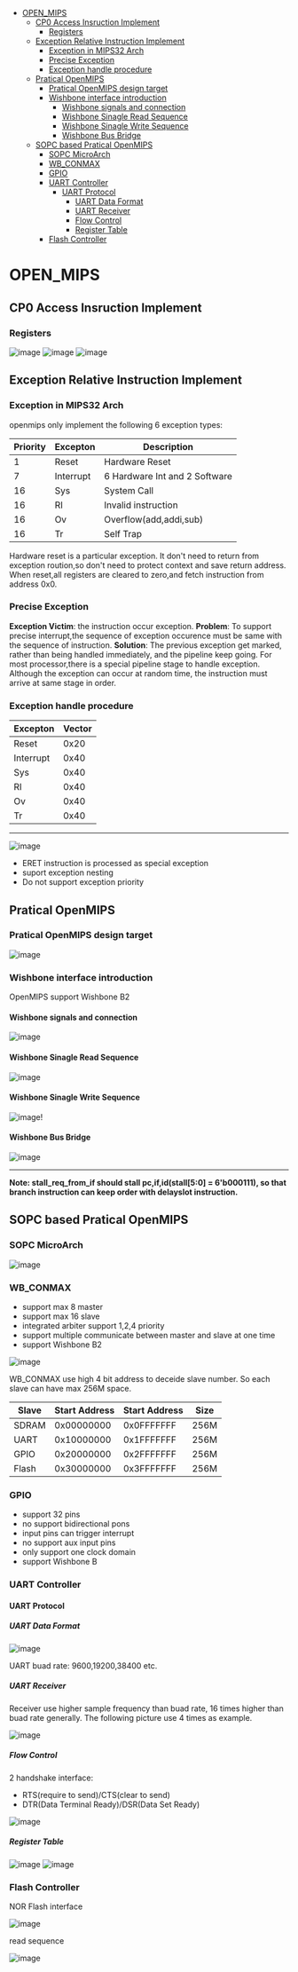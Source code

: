 <!-- @import "[TOC]" {cmd="toc" depthFrom=1 depthTo=6 orderedList=false} -->

<!-- code_chunk_output -->

- [OPEN\_MIPS](#open_mips)
  - [CP0 Access Insruction Implement](#cp0-access-insruction-implement)
    - [Registers](#registers)
  - [Exception Relative Instruction Implement](#exception-relative-instruction-implement)
    - [Exception in MIPS32 Arch](#exception-in-mips32-arch)
    - [Precise Exception](#precise-exception)
    - [Exception handle procedure](#exception-handle-procedure)
  - [Pratical OpenMIPS](#pratical-openmips)
    - [Pratical OpenMIPS design target](#pratical-openmips-design-target)
    - [Wishbone interface introduction](#wishbone-interface-introduction)
      - [Wishbone signals and connection](#wishbone-signals-and-connection)
      - [Wishbone Sinagle Read Sequence](#wishbone-sinagle-read-sequence)
      - [Wishbone Sinagle Write Sequence](#wishbone-sinagle-write-sequence)
      - [Wishbone Bus Bridge](#wishbone-bus-bridge)
  - [SOPC based Pratical OpenMIPS](#sopc-based-pratical-openmips)
    - [SOPC MicroArch](#sopc-microarch)
    - [WB\_CONMAX](#wb_conmax)
    - [GPIO](#gpio)
    - [UART Controller](#uart-controller)
      - [UART Protocol](#uart-protocol)
        - [UART Data Format](#uart-data-format)
        - [UART Receiver](#uart-receiver)
        - [Flow Control](#flow-control)
        - [Register Table](#register-table)
    - [Flash Controller](#flash-controller)

<!-- /code_chunk_output -->

# OPEN_MIPS

## CP0 Access Insruction Implement

### Registers

![image](./media/cp0_status_reg.png)
![image](./media/cp0_cause_reg.png)
![image](./media/exccode.png)

## Exception Relative Instruction Implement

### Exception in MIPS32 Arch

openmips only implement the following 6 exception types:

| Priority | Excepton  | Description |
|----------|-----------|-------------|
|1        | Reset |  Hardware Reset           |
|7        | Interrupt |  6 Hardware Int and 2 Software           |
| 16       | Sys       |  System Call           |
| 16       | RI        |  Invalid instruction           |
| 16       | Ov        |   Overflow(add,addi,sub)          |
| 16       | Tr        |  Self Trap           |

Hardware reset is a particular exception. It don't need to return from exception
roution,so don't need to protect context and save return address. When reset,all
registers are cleared to zero,and fetch instruction from address 0x0.

### Precise Exception

**Exception Victim**: the instruction occur exception.
**Problem**: To support precise interrupt,the sequence of exception occurence must be same with the sequence of instruction.
**Solution**: The previous exception get marked, rather than being handled immediately, and the pipeline keep going.
For most processor,there is a special pipeline stage to handle exception.
Although the exception can occur at random time, the instruction must arrive at same stage in order.

### Exception handle procedure

| Excepton  | Vector |
|----------------|-----------|
| Reset       |   0x20        |
| Interrupt   | 0x40           |
| Sys          | 0x40           |
| RI            |  0x40           |
| Ov           |   0x40         |
| Tr            |  0x40           |

***
![image](./media/exception_handle_routine.svg "exception_handle_routine")

- ERET instruction is processed as special exception
- suport exception nesting
- Do not support exception priority

## Pratical OpenMIPS

### Pratical OpenMIPS design target

![image](media/fpga.png)

### Wishbone interface introduction

OpenMIPS support Wishbone B2

#### Wishbone signals and connection

![image](media/wishbone_connection.png)

#### Wishbone Sinagle Read Sequence

![image](media/wishbone_read.png)

#### Wishbone Sinagle Write Sequence

![image](media/wishbone_read.png)!

#### Wishbone Bus Bridge

![image](media/wishbone_bus_if.png)

***
**Note: stall_req_from_if should stall pc,if,id(stall[5:0] = 6'b000111), so that branch instruction can keep order with delayslot instruction.**

## SOPC based Pratical OpenMIPS

### SOPC MicroArch

![image](media/sopc_microarch.png)

### WB_CONMAX

- support max 8 master
- support max 16 slave
- integrated arbiter support 1,2,4 priority
- support multiple communicate between master and slave at one time
- support Wishbone B2

![image](media/wb_conmax.png)

WB_CONMAX use high 4 bit address to deceide slave number. So each slave can have max 256M space.

| Slave       | Start Address | Start Address |  Size |
|----------------|---------------------|--------------------|----|
| SDRAM    |  0x00000000  | 0x0FFFFFFF |  256M    |
| UART       |  0x10000000  | 0x1FFFFFFF  |   256M   |
|GPIO         |  0x20000000  | 0x2FFFFFFF  |  256M   |
| Flash        |  0x30000000 | 0x3FFFFFFF  |   256M   |

### GPIO

- support 32 pins
- no support bidirectional pons
- input pins can trigger interrupt
- no support aux input pins
- only support one clock domain
- support Wishbone B

### UART Controller

#### UART Protocol

##### UART Data Format

![image](media/uart.png)

UART buad rate: 9600,19200,38400 etc.

##### UART Receiver

Receiver use higher sample frequency than buad rate, 16 times higher than buad rate generally. The following picture use 4 times as example.

![image](media/uart_receiver.png)

##### Flow Control

2 handshake interface:

- RTS(require to send)/CTS(clear to send)
- DTR(Data Terminal Ready)/DSR(Data Set Ready)
  
![image](media/uart_fc.png)

##### Register Table

![image](media/uart_reg.png)
![image](media/uart_reg2.png)

### Flash Controller

NOR Flash interface

![image](media/flash_if.png)

read sequence

![image](media/flash_rd_seq.png)